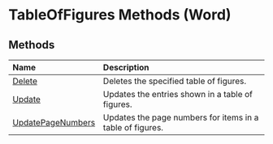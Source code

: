 
# TableOfFigures Methods (Word)

## Methods



|**Name**|**Description**|
|:-----|:-----|
|[Delete](cd35bd01-1a2f-b14b-c1ef-f6279458d592.md)|Deletes the specified table of figures.|
|[Update](bab9ec6b-402d-a4d4-720f-b77fd187f95f.md)|Updates the entries shown in a table of figures.|
|[UpdatePageNumbers](d6817167-916d-81f0-c507-16492819b0f3.md)|Updates the page numbers for items in a table of figures.|
